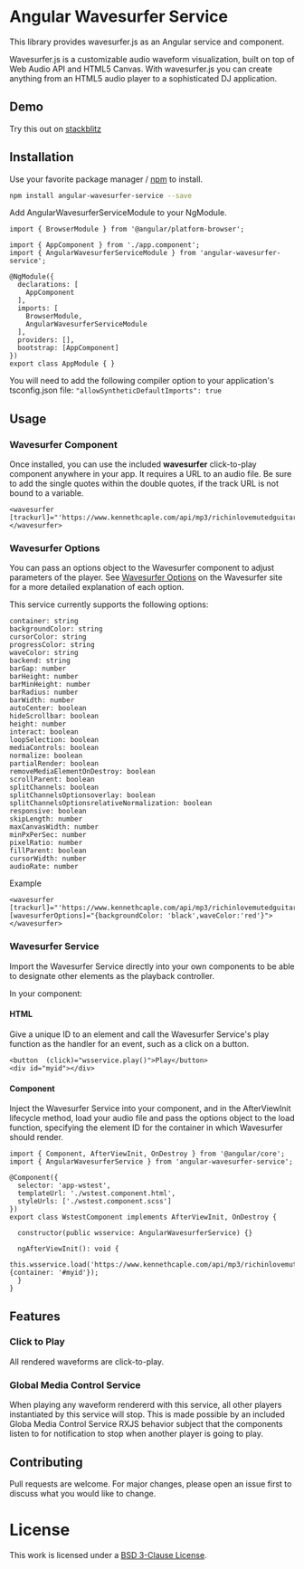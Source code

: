 # Angular Wavesurfer Service

This library provides wavesurfer.js as an Angular service and component.

Wavesurfer.js is a customizable audio waveform visualization, built on top of Web Audio API and HTML5 Canvas.  With wavesurfer.js you can create anything from an HTML5 audio player to a sophisticated DJ application.

## Demo

Try this out on [stackblitz](https://stackblitz.com/edit/angular-wavesurfer-service?file=src/app/app.component.ts)

## Installation

Use your favorite package manager / [npm](https://www.npmjs.com/package/npm) to install.

```bash
npm install angular-wavesurfer-service --save
```
Add AngularWavesurferServiceModule to your NgModule.
```import { NgModule } from '@angular/core';
import { BrowserModule } from '@angular/platform-browser';

import { AppComponent } from './app.component';
import { AngularWavesurferServiceModule } from 'angular-wavesurfer-service';

@NgModule({
  declarations: [
    AppComponent
  ],
  imports: [
    BrowserModule,
    AngularWavesurferServiceModule
  ],
  providers: [],
  bootstrap: [AppComponent]
})
export class AppModule { }
```

You will need to add the following compiler option to your application's tsconfig.json file:
```"allowSyntheticDefaultImports": true```

## Usage

### Wavesurfer Component
Once installed, you can use the included <b>wavesurfer</b> click-to-play component anywhere in your app.  It requires a URL to an audio file.  Be sure to add the single quotes within the double quotes, if the track URL is not bound to a variable.
```
<wavesurfer [trackurl]="'https://www.kennethcaple.com/api/mp3/richinlovemutedguitarechoing.mp3'"></wavesurfer>
```
### Wavesurfer Options
You can pass an options object to the Wavesurfer component to adjust parameters of the player.  See [Wavesurfer Options](https://wavesurfer-js.org/docs/options.html) on the Wavesurfer site for a more detailed explanation of each option.

This service currently supports the following options:

    container: string
    backgroundColor: string
    cursorColor: string
    progressColor: string
    waveColor: string
    backend: string
    barGap: number
    barHeight: number
    barMinHeight: number
    barRadius: number
    barWidth: number
    autoCenter: boolean
    hideScrollbar: boolean
    height: number
    interact: boolean
    loopSelection: boolean
    mediaControls: boolean
    normalize: boolean
    partialRender: boolean
    removeMediaElementOnDestroy: boolean
    scrollParent: boolean
    splitChannels: boolean
    splitChannelsOptionsoverlay: boolean
    splitChannelsOptionsrelativeNormalization: boolean
    responsive: boolean
    skipLength: number
    maxCanvasWidth: number
    minPxPerSec: number
    pixelRatio: number
    fillParent: boolean
    cursorWidth: number
    audioRate: number

Example

```
<wavesurfer [trackurl]="'https://www.kennethcaple.com/api/mp3/richinlovemutedguitarechoing.mp3'" [wavesurferOptions]="{backgroundColor: 'black',waveColor:'red'}"></wavesurfer>
```

### Wavesurfer Service

Import the Wavesurfer Service directly into your own components to be able to designate other elements as the playback controller.

In your component: 

#### HTML 
Give a unique ID to an element and call the Wavesurfer Service's play function as the handler for an event, such as a click on a button.
``` 
<button  (click)="wsservice.play()">Play</button>
<div id="myid"></div>
```
#### Component
Inject the Wavesurfer Service into your component, and in the AfterViewInit lifecycle method, load your audio file and pass the options object to the load function, specifying the element ID for the container in which Wavesurfer should render.
```
import { Component, AfterViewInit, OnDestroy } from '@angular/core';
import { AngularWavesurferService } from 'angular-wavesurfer-service';

@Component({
  selector: 'app-wstest',
  templateUrl: './wstest.component.html',
  styleUrls: ['./wstest.component.scss']
})
export class WstestComponent implements AfterViewInit, OnDestroy {

  constructor(public wsservice: AngularWavesurferService) {}

  ngAfterViewInit(): void {
    this.wsservice.load('https://www.kennethcaple.com/api/mp3/richinlovemutedguitarechoing.mp3', {container: '#myid'});
  }
}
```

## Features
### Click to Play
All rendered waveforms are click-to-play.
### Global Media Control Service
When playing any waveform rendererd with this service, all other players instantiated by this service will stop.  This is made possible by an included Globa Media Control Service RXJS behavior subject that the components listen to for notification to stop when another player is going to play.

## Contributing
Pull requests are welcome. For major changes, please open an issue first to discuss what you would like to change.

# License
This work is licensed under a [BSD 3-Clause License](https://opensource.org/licenses/BSD-3-Clause).
